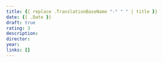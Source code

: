 ```yaml
---
title: {{ replace .TranslationBaseName "-" " " | title }}
date: {{ .Date }}
draft: true
rating: 3
description:
director:
year:
links: []
---
```

